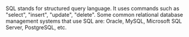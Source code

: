 # 

SQL stands for structured query language. It uses commands such as "select", "insert", "update", "delete". Some common relational database management systems that use SQL are: Oracle, MySQL, Microsoft SQL Server, PostgreSQL, etc.
